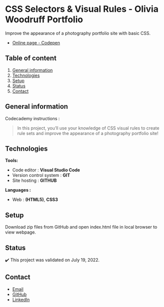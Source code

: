 # CSS Selectors & Visual Rules - Olivia Woodruff Portfolio

Improve the appearance of a photography portfolio site with basic CSS.
- [Online page - Codepen](https://codepen.io/ByronMike/pen/zYjyWbE)

## Table of content
1. [General information](#General-information)
2. [Technologies](#Technologies)
3. [Setup](#Setup)
4. [Status](#Status)
5. [Contact](#Contact)

## General information

Codecademy instructions :
> In this project, you’ll use your knowledge of CSS visual rules to create rule sets and improve the appearance of a photography portfolio site!

## Technologies
**Tools:**
 * Code editor : **Visual Studio Code**
 * Version control system : **GIT**
 * Site hosting : **GITHUB**
  
**Languages :**
 * Web : **(HTML5)**, **CSS3**
 
## Setup
Download zip files from GitHub and open index.html file in local browser to view webpage.

## Status
:heavy_check_mark: This project was validated on July 19, 2022.

## Contact
* [Email](mailto:auger.michaell@gmail.com)
* [GitHub](https://github.com/ByronMike)
* [LinkedIn](https://www.linkedin.com/in/auger-michael/)